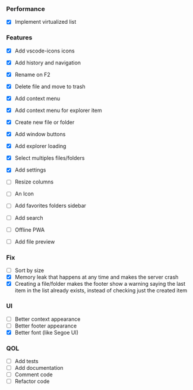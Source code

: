 ### Performance
- [x] Implement virtualized list

### Features
- [x] Add vscode-icons icons
- [x] Add history and navigation
- [x] Rename on F2
- [x] Delete file and move to trash
- [x] Add context menu
- [x] Add context menu for explorer item
- [x] Create new file or folder
- [x] Add window buttons
- [x] Add explorer loading
- [x] Select multiples files/folders
- [x] Add settings
- [ ] Resize columns
- [ ] An Icon

- [ ] Add favorites folders sidebar
- [ ] Add search
- [ ] Offline PWA
- [ ] Add file preview

### Fix
- [ ] Sort by size
- [x] Memory leak that happens at any time and makes the server crash
- [x] Creating a file/folder makes the footer show a warning saying the last item in the list already exists, instead of checking just the created item

### UI
- [ ] Better context appearance
- [ ] Better footer appearance
- [x] Better font (like Segoe UI)

### QOL
- [ ] Add tests
- [ ] Add documentation
- [ ] Comment code
- [ ] Refactor code